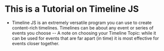 # **This is a Tutorial on Timeline JS** #
- Timeline JS is an extremely versatile program you can use to create content-rich timelines. Timelines can be about any event or series of events you choose
-- A note on choosing your Timeline Topic: while it can be used for events that are far apart (in time) it is most effective for events closer together.

